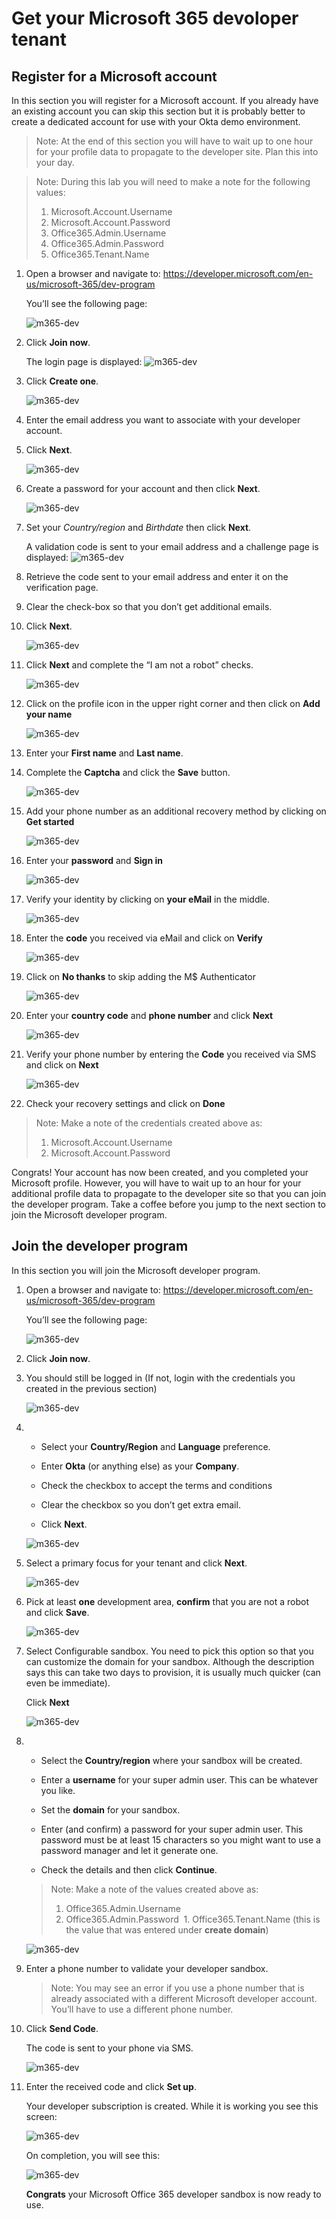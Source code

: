 # Get your Microsoft 365 devoloper tenant

## Register for a Microsoft account

In this section you will register for a Microsoft account. If you already have an existing account you can skip this section but it is probably better to create a dedicated account for use with your Okta demo environment.

> Note: At the end of this section you will have to wait up to one hour for your profile data to propagate to the developer site.  Plan this into your day.

> Note: During this lab you will need to make a note for the following values:
>
> 1. Microsoft.Account.Username
> 2. Microsoft.Account.Password
> 3. Office365.Admin.Username
> 4. Office365.Admin.Password
> 5. Office365.Tenant.Name

1. Open a browser and navigate to: https://developer.microsoft.com/en-us/microsoft-365/dev-program

    You’ll see the following page:

    ![m365-dev](images/02/m365-dev01.png "Join M365 Dev")

1. Click **Join now**.

    The login page is displayed:
    ![m365-dev](images/02/m365-dev02.png "Join M365 Dev")

1. Click **Create one**.
   
    ![m365-dev](images/02/m365-dev03.png "Join M365 Dev")

1. Enter the email address you want to associate with your developer account.

1. Click **Next**.
   
    ![m365-dev](images/02/m365-dev04.png "Join M365 Dev")

1. Create a password for your account and then click **Next**.

    ![m365-dev](images/02/m365-dev05.png "Join M365 Dev")

1. Set your *Country/region* and *Birthdate* then click **Next**.

   A validation code is sent to your email address and a challenge page is displayed:
   ![m365-dev](images/02/m365-dev06.png "Join M365 Dev")

1. Retrieve the code sent to your email address and enter it on the verification page.

1. Clear the check-box so that you don’t get additional emails.

1. Click **Next**.

   ![m365-dev](images/02/m365-dev07.png "Join M365 Dev")

1. Click **Next** and complete the “I am not a robot” checks.

   ![m365-dev](images/02/m365-dev08.png "Join M365 Dev")

1. Click on the profile icon in the upper right corner and then click on **Add your name**

   ![m365-dev](images/02/m365-dev09.png "Join M365 Dev")

1. Enter your **First name** and **Last name**.

1. Complete the **Captcha** and click the **Save** button.

   ![m365-dev](images/02/m365-dev10.png "Join M365 Dev")

1. Add your phone number as an additional recovery method by clicking on **Get started**

   ![m365-dev](images/02/m365-dev11.png "Join M365 Dev")

1. Enter your **password** and **Sign in**

   ![m365-dev](images/02/m365-dev12.png "Join M365 Dev")

1. Verify your identity by clicking on **your eMail** in the middle.

   ![m365-dev](images/02/m365-dev13.png "Join M365 Dev")

1. Enter the **code** you received via eMail and click on **Verify**

   ![m365-dev](images/02/m365-dev14.png "Join M365 Dev")

1. Click on **No thanks** to skip adding the M$ Authenticator

   ![m365-dev](images/02/m365-dev15.png "Join M365 Dev")

1. Enter your **country code** and **phone number** and click **Next**

   ![m365-dev](images/02/m365-dev16.png "Join M365 Dev")

1. Verify your phone number by entering the **Code** you received via SMS and click on **Next**

   ![m365-dev](images/02/m365-dev17.png "Join M365 Dev")

1. Check your recovery settings and click on **Done**

> Note: Make a note of the credentials created above as:
> 
> 1. Microsoft.Account.Username
> 2. Microsoft.Account.Password
   
Congrats! Your account has now been created, and you completed your Microsoft profile. However, you will have to wait up to an hour for your additional profile data to propagate to the developer site so that you can join the developer program. Take a coffee before you jump to the next section to join the Microsoft developer program.


## Join the developer program

In this section you will join the Microsoft developer program.

1. Open a browser and navigate to: https://developer.microsoft.com/en-us/microsoft-365/dev-program

    You’ll see the following page:

    ![m365-dev](images/02/m365-dev01.png "Join M365 Dev")

1. Click **Join now**.

1. You should still be logged in (If not, login with the credentials you created in the previous section)

    ![m365-dev](images/02/m365-dev18.png "Join M365 Dev")

1.
    * Select your **Country/Region** and **Language** preference.
   
    * Enter **Okta** (or anything else) as your **Company**.
   
    * Check the checkbox to accept the terms and conditions
   
    * Clear the checkbox so you don’t get extra email.
   
    * Click **Next**.
  
    ![m365-dev](images/02/m365-dev19.png "Join M365 Dev")

1. Select a primary focus for your tenant and click **Next**.

    ![m365-dev](images/02/m365-dev20.png "Join M365 Dev")

1. Pick at least **one** development area, **confirm** that you are not a robot and click **Save**.

    ![m365-dev](images/02/m365-dev21.png "Join M365 Dev")

1. Select Configurable sandbox.
You need to pick this option so that you can customize the domain for your sandbox. Although the description says this can take two days to provision, it is usually much quicker (can even be immediate).

   Click **Next**

    ![m365-dev](images/02/m365-dev22.png "Join M365 Dev")

1.
    * Select the **Country/region** where your sandbox will be created.
      
    * Enter a **username** for your super admin user. This can be whatever you like.
  
    * Set the **domain** for your sandbox. 

    * Enter (and confirm) a password for your super admin user.
This password must be at least 15 characters so you might want to use a password manager and let it generate one.

    * Check the details and then click **Continue**.
  
    > Note: Make a note of the values created above as:
    > 
    > 1. Office365.Admin.Username
    > 1. Office365.Admin.Password
    > 1. Office365.Tenant.Name (this is the value that was entered under **create domain**)
  
    ![m365-dev](images/02/m365-dev23.png "Join M365 Dev")

1. Enter a phone number to validate your developer sandbox.

    > Note: You may see an error if you use a phone number that is already associated with a different Microsoft developer account. You’ll have to use a different phone number.

1. Click **Send Code**.
   
    The code is sent to your phone via SMS.

    ![m365-dev](images/02/m365-dev24.png "Join M365 Dev")

1. Enter the received code and click **Set up**.

    Your developer subscription is created.  While it is working you see this screen:
   
    ![m365-dev](images/02/m365-dev25.png "Join M365 Dev")

    On completion, you will see this:
   
    ![m365-dev](images/02/m365-dev26.png "Join M365 Dev")

   **Congrats** your Microsoft Office 365 developer sandbox is now ready to use.
